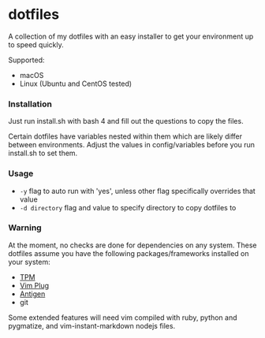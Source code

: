 # dotfiles

A collection of my dotfiles with an easy installer to get your environment up to speed quickly.

Supported:

- macOS
- Linux (Ubuntu and CentOS tested)

### Installation
Just run install.sh with bash 4 and fill out the questions to copy the files.

Certain dotfiles have variables nested within them which are likely differ between environments. Adjust the values in config/variables before you run install.sh to set them.

### Usage

- `-y` flag to auto run with 'yes', unless other flag specifically overrides that value
- `-d directory` flag and value to specify directory to copy dotfiles to

### Warning
At the moment, no checks are done for dependencies on any system.
These dotfiles assume you have the following packages/frameworks installed on your system:

- [TPM](https://github.com/tmux-plugins/tpm)
- [Vim Plug](https://github.com/junegunn/vim-plug)
- [Antigen](https://github.com/zsh-users/antigen)
- git

Some extended features will need vim compiled with ruby, python and pygmatize, and vim-instant-markdown nodejs files.